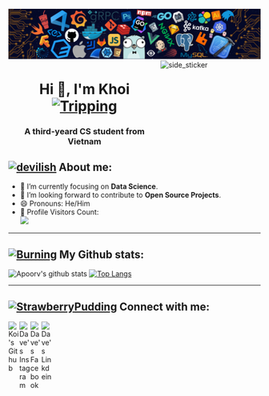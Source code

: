 ![Github Banner](./banner.png)
<img align="right" width=200px height=200px alt="side_sticker" src="https://media.giphy.com/media/TEnXkcsHrP4YedChhA/giphy.gif"/>

<h1 align="center">Hi 👋, I'm Khoi <a href="https://emoji.gg/emoji/3090-tripping"><img src="https://emoji.gg/assets/emoji/3090-tripping.png" width="32px" height="32px" alt="Tripping"></a></h1>
<h3 align="center">A third-yeard CS student from Vietnam</h3>

## <a href="https://emoji.gg/emoji/6069-devilish"><img src="https://emoji.gg/assets/emoji/6069-devilish.png" width="32px" height="32px" alt="devilish"></a> About me:

- 🌱 I’m currently focusing on **Data Science**.
- 💬 I’m looking forward to contribute to **Open Source Projects**.
- 😄 Pronouns: He/Him
- 🎢 Profile Visitors Count:  
![](https://komarev.com/ghpvc/?username=itskoi&color=blueviolet)


---
## <a href="https://emoji.gg/emoji/2380-burning"><img src="https://emoji.gg/assets/emoji/2380-burning.png" width="32px" height="32px" alt="Burning"></a> My Github stats:
![Apoorv's github stats](https://github-readme-stats.vercel.app/api?username=itskiu&show_icons=true&title_color=ffc857&icon_color=8ac926&text_color=daf7dc&bg_color=151515&hide=["stars"])
[![Top Langs](https://github-readme-stats.vercel.app/api/top-langs/?username=itskoi&layout=compact&text_color=daf7dc&bg_color=151515)](https://github.com/anuraghazra/github-readme-stats)

---
## <a href="https://emoji.gg/emoji/1723-strawberrypudding"><img src="https://emoji.gg/assets/emoji/1723-strawberrypudding.png" width="32px" height="32px" alt="StrawberryPudding"></a> Connect with me:

<a href="https://github.com/itskoi">
  <img align="left" alt="Koi's Github" width="22px" src="https://upload.wikimedia.org/wikipedia/commons/thumb/a/ae/Github-desktop-logo-symbol.svg/1024px-Github-desktop-logo-symbol.svg.png" />
</a>

<a href="https://www.instagram.com/1101.130/">
  <img align="left" alt="Dave's Instagram" width="22px" src="https://upload.wikimedia.org/wikipedia/commons/thumb/a/a5/Instagram_icon.png/600px-Instagram_icon.png" />
</a>

<a href="https://www.facebook.com/itskoi/">
  <img align="left" alt="Dave's Facebook" width="22px" src="https://facebookbrand.com/wp-content/uploads/2019/04/f_logo_RGB-Hex-Blue_512.png?w=512&h=512" />
</a>

<a href="https://www.linkedin.com/in/bach-khoi-vo-841193199/">
  <img align="left" alt="Dave's Linkdein" width="22px" src="https://cdn3.iconfinder.com/data/icons/inficons/512/linkedin.png" />
</a>